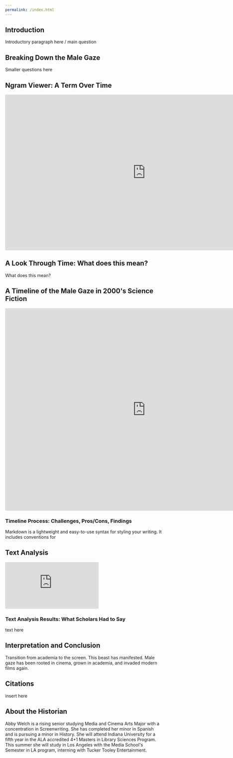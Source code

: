 ```yaml
---
permalink: /index.html
---
```


## Introduction 

Introductory paragraph here / main question

## Breaking Down the Male Gaze 

Smaller questions here

## Ngram Viewer: A Term Over Time 

<iframe name="ngram_chart" src="https://books.google.com/ngrams/interactive_chart?content=male+gaze&year_start=1800&year_end=2019&corpus=26&smoothing=3&direct_url=t1%3B%2Cmale%20gaze%3B%2Cc0#t1%3B%2Cmale%20gaze%3B%2Cc0" width=900 height=500 marginwidth=0 marginheight=0 hspace=0 vspace=0 frameborder=0 scrolling=no></iframe>

## A Look Through Time: What does this mean? 

What does this mean? 

## A Timeline of the Male Gaze in 2000's Science Fiction

<iframe src='https://cdn.knightlab.com/libs/timeline3/latest/embed/index.html?source=1cCgFt5zqN7F9UbEdTIBPkZLmYyG31CNetSfUOcX9FCU&font=Default&lang=en&initial_zoom=2&height=650'  width=900 height=650 marginwidth=0 marginheight=0 hspace=0 vspace=0 frameborder=0 scrolling=no></iframe>

### Timeline Process: Challenges, Pros/Cons, Findings

Markdown is a lightweight and easy-to-use syntax for styling your writing. It includes conventions for

## Text Analysis

<iframe src='https://voyant-tools.org/?corpus=247ea2400db2040e505ee3e226076ef4&stopList=keywords-189385e488543f3aefe927f6dcdb248b&panels=cirrus,topics,trends,summary,contexts' frameborder='0'> width=900 height=500 marginwidth=0 marginheight=0 hspace=0 vspace=0 frameborder=0 scrolling=no></iframe> 

### Text Analysis Results: What Scholars Had to Say

text here 

## Interpretation and Conclusion 

Transition from academia to the screen. This beast has manifested. Male gaze has been rooted in cinema, grown in academia, and invaded modern films again. 

## Citations

insert here

## About the Historian

Abby Welch is a rising senior studying Media and Cinema Arts Major with a concentration in Screenwriting. She has completed her minor in Spanish and is pursuing a minor in History. She will attend Indiana University for a fifth year in the ALA accredited 4+1 Masters in Library Sciences Program. This summer she will study in Los Angeles with the Media School's Semester in LA program, interning with Tucker Tooley Entertainment. 


